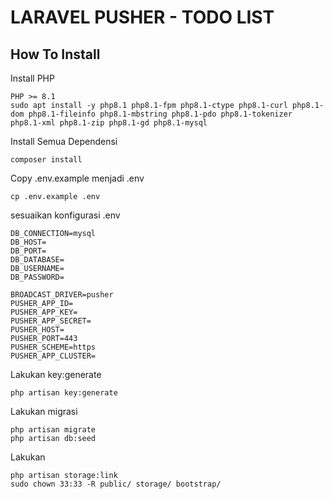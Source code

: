 
# LARAVEL PUSHER - TODO LIST

## How To Install
Install PHP
```
PHP >= 8.1
sudo apt install -y php8.1 php8.1-fpm php8.1-ctype php8.1-curl php8.1-dom php8.1-fileinfo php8.1-mbstring php8.1-pdo php8.1-tokenizer php8.1-xml php8.1-zip php8.1-gd php8.1-mysql
```
Install Semua Dependensi
```
composer install
```
Copy .env.example menjadi .env
```
cp .env.example .env
```
sesuaikan konfigurasi .env
```
DB_CONNECTION=mysql
DB_HOST=
DB_PORT=
DB_DATABASE=
DB_USERNAME=
DB_PASSWORD=

BROADCAST_DRIVER=pusher
PUSHER_APP_ID=
PUSHER_APP_KEY=
PUSHER_APP_SECRET=
PUSHER_HOST=
PUSHER_PORT=443
PUSHER_SCHEME=https
PUSHER_APP_CLUSTER=
```
Lakukan key:generate
```
php artisan key:generate
```
Lakukan migrasi
```
php artisan migrate
php artisan db:seed
```
Lakukan
```
php artisan storage:link
sudo chown 33:33 -R public/ storage/ bootstrap/
```
